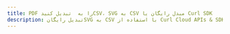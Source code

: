 ---title: PDF را به  تبدیل کنیدCSV، SVG به CSV مبدل رایگان یا Curl SDKdescription: تبدیل رایگانSVG به CSV با استفاده از Curl Cloud APIs & SDK همچنین اسناد PDF را در Cloud ایجاد، ویرایش و رندر کنید.---